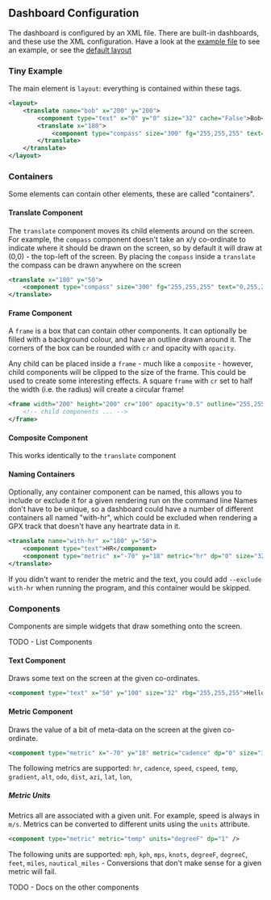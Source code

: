 ## Dashboard Configuration

The dashboard is configured by an XML file. There are built-in dashboards, and these use the XML configuration. Have a
look at the [example file](../../gopro_overlay/layouts/example.xml) to see an example, or see the
[default layout](../../gopro_overlay/layouts/default-1920x1080.xml)

### Tiny Example

The main element is `layout`: everything is contained within these tags.

```xml
<layout>
    <translate name="bob" x="200" y="200">
        <component type="text" x="0" y="0" size="32" cache="False">Bob</component>
        <translate x="180">
            <component type="compass" size="300" fg="255,255,255" text="0,255,255" textsize="32"/>
        </translate>
    </translate>
</layout>
```

### Containers

Some elements can contain other elements, these are called "containers".

#### Translate Component

The `translate` component moves its child elements around on the screen. For example, 
the `compass` component doesn't take an x/y co-ordinate to indicate where it should be drawn on the screen, so by default 
it will draw at (0,0) - the top-left of the screen. By placing the `compass` inside a `translate` the compass can be drawn anywhere on the screen

```xml
<translate x="180" y="50">
    <component type="compass" size="300" fg="255,255,255" text="0,255,255" textsize="32"/>
</translate>
```

#### Frame Component

A `frame` is a box that can contain other components. It can optionally be filled with a background colour, and have an outline 
drawn around it. The corners of the box can be rounded with `cr` and opacity with `opacity`.

Any child can be placed inside a `frame` - much like a `composite` - however, child components will be clipped to the size of the frame.
This could be used to create some interesting effects. A square `frame` with `cr` set to half the width (i.e. the radius) will create a circular frame!

```xml
<frame width="200" height="200" cr="100" opacity="0.5" outline="255,255,255">
    <!-- child components ... -->    
</frame>
```

#### Composite Component

This works identically to the `translate` component

#### Naming Containers

Optionally, any container component can be named, this allows you to include or exclude it for a given rendering run on the command line
Names don't have to be unique, so a dashboard could have a number of different containers all named "with-hr", which could be excluded when rendering
a GPX track that doesn't have any heartrate data in it.

```xml
<translate name="with-hr" x="180" y="50">
    <component type="text">HR</component>
    <component type="metric" x="-70" y="18" metric="hr" dp="0" size="32" align="right"/>
</translate>
```

If you didn't want to render the metric and the text, you could add `--exclude with-hr` when running the program, and this
container would be skipped.

### Components

Components are simple widgets that draw something onto the screen.

TODO - List Components

#### Text Component

Draws some text on the screen at the given co-ordinates.

```xml
<component type="text" x="50" y="100" size="32" rbg="255,255,255">Hello</component>
```

#### Metric Component

Draws the value of a bit of meta-data on the screen at the given co-ordinate.

```xml
<component type="metric" x="-70" y="18" metric="cadence" dp="0" size="32" rgb="255,255,0" align="right"/>
```

The following metrics are supported: `hr`, `cadence`, `speed`, `cspeed`, `temp`, `gradient`, `alt`, `odo`, `dist`, `azi`, `lat`, `lon`, 

##### Metric Units

Metrics all are associated with a given unit. For example, speed is always in `m/s`. Metrics can be converted to different units using the `units` attribute.

```xml
<component type="metric" metric="temp" units="degreeF" dp="1" />
```

The following units are supported: `mph`, `kph`, `mps`, `knots`, `degreeF`, `degreeC`, `feet`, `miles`, `nautical_miles` - Conversions that don't make sense for a given metric will fail.


TODO - Docs on the other components

